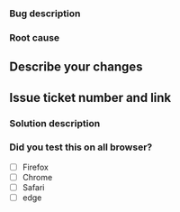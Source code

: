 ### Bug description

### Root cause

## Describe your changes

## Issue ticket number and link

### Solution description

### Did you test this on all browser?
- [ ] Firefox
- [ ] Chrome
- [ ] Safari
- [ ] edge
